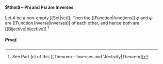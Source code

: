 #### $\thm$ – Phi and Psi are Inverses
Let $A$ be a non-empty [[Set|set]]. Then the [[Function|functions]] $\phi$ and $\psi$ are [[Function Inverse|inverses]] of each other, and hence both are [[Bijective|bijective]].[^1]

##### *Proof.*

[^1]: See Part (c) of this [[Theorem – Inverses and 'Jectivity|Theorem]]
